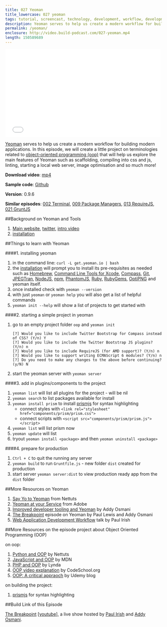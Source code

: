 ```yaml
---
title: 027 Yeoman
title_lowercase: 027 yeoman
tags: tutorial, screencast, technology, development, workflow, development, yeoman, build, automation, optimisation, minification, scaffolding, generators, package managers
description: Yeoman serves to help us create a modern workflow for building modern applications. In this episode, we will create a little project on terminologies related to object-oriented programming (oop) that will help us explore the main features of Yeoman such as scaffolding, compiling into css and js, linting, starting a local web server, image optimisation and so much more!
permalink: /yeoman/
enclosure: http://video.build-podcast.com/027-yeoman.mp4
length: 150589689
---
```


<div id="video"><iframe src="//player.vimeo.com/video/56398883" width="500" height="281" frameborder="0" webkitallowfullscreen mozallowfullscreen allowfullscreen></iframe></div>

[Yeoman](http://yeoman.io/) serves to help us create a modern workflow for building modern applications. In this episode, we will create a little project on terminologies related to [object-oriented programming (oop)](http://en.wikipedia.org/wiki/Object-oriented_programming) that will help us explore the main features of Yeoman such as scaffolding, compiling into css and js, linting, starting a local web server, image optimisation and so much more!

<p><strong>Download video</strong>: <a href="http://video.build-podcast.com/027-yeoman.mp4" download="build-podcast-027-yeoman.mp4">mp4</a></p>

**Sample code**: [Github](https://github.com/sayanee/build-podcast/tree/master/027-yeoman)

**Version**: 0.9.6

**Similar episodes**: [002 Terminal](/terminal), [009 Package Managers](/package-managers), [013 RequireJS](/requirejs), [021 GruntJS](/gruntjs)

##Background on Yeoman and Tools

1. [Main website](http://yeoman.io/), [twitter](http://twitter.com/yeoman), [intro video](http://www.youtube.com/watch?v=vFacaBinGZ0#!)
1. [installation](https://github.com/yeoman/yeoman/wiki/Manual-Install)


##Things to learn with Yeoman

####1. installing yeoman

1. in the command line: `curl -L get.yeoman.io | bash`
1. the [installation](https://github.com/yeoman/yeoman/wiki/Manual-Install) will prompt you to install its pre-requisites as needed such as [Homebrew](http://mxcl.github.com/homebrew/), [Command Line Tools for Xcode](https://developer.apple.com/xcode/), [Compass](http://compass-style.org/), [Git](http://git-scm.com/), [JPEGTran](http://jpegclub.org/jpegtran/), [NodeJS](http://nodejs.org/), [npm](https://npmjs.org/), [PhantomJS](http://phantomjs.org/), [Ruby](http://www.ruby-lang.org/en/), [RubyGems](http://rubygems.org/), [OptiPNG](http://optipng.sourceforge.net/) and yeoman itself.
1. once installed check with `yeoman --version`
1. with just `yeoman` or `yeoman help` you will also get a list of helpful commands
1. `yeoman init --help` will show a list of projects to get started with

####2. starting a simple project in yeoman

1. go to an empty project folder `oop` and `yeoman init`

    ```
    [?] Would you like to include Twitter Bootstrap for Compass instead of CSS? (Y/n) Y
    [?] Would you like to include the Twitter Bootstrap JS plugins? (Y/n) n
    [?] Would you like to include RequireJS (for AMD support)? (Y/n) n
    [?] Would you like to support writing ECMAScript 6 modules? (Y/n) n
    [?] Do you need to make any changes to the above before continuing? (y/N) N
    ```
 1. start the yeoman server with `yeoman server`

####3. add in plugins/components to the project

1. `yeoman list` will list all plugins for the project - will be nil
1. `yeoman search` to list packages available for install
1. `yeoman install prism` to install [prismjs](http://prismjs.com/) for syntax highlighting
    - connect styles with `<link rel="stylesheet" href="components/prism/prism.css">`
    - connect scripts with `<script src="components/prism/prism.js"></script>`
1. `yeoman list` will list prism now
1. `yeoman update` will list
1. tryout `yeoman install <package>` and then `yeoman uninstall <package>`

####4. prepare for production

1. `Ctrl + C` to quit the running any server
1. `yeoman build` to run `Gruntfile.js` - new folder `dist` created for production
1. start server `yeoman server:dist` to view production ready app from the `dist` folder

##More Resources on Yeoman

1. [Say Yo to Yeoman](http://net.tutsplus.com/tutorials/tools-and-tips/say-yo-to-yeoman/) from Nettuts
1. [Yeoman at your Service](http://www.adobe.com/devnet/html5/articles/yeoman-at-your-service.html) from Adobe
1. [Improved developer tooling and Yeoman](http://addyosmani.com/blog/improved-developer-tooling-and-yeoman/) by Addy Osmani
1. [The Breakpoint](http://www.youtube.com/watch?v=ktwJ-EDiZoU) episode on Yeoman by Paul Lewis and Addy Osmani
1. [Web Application Development Workflow](http://www.youtube.com/watch?v=vDbbz-BdyYc) talk by Paul Irish

##More Resources on the episode project about Object Oriented Programming (OOP)

on oop:

1. [Python and OOP](http://net.tutsplus.com/tutorials/python-tutorials/python-from-scratch-object-oriented-programming/) by Nettuts
1. [JavaScript and OOP](https://developer.mozilla.org/en-US/docs/JavaScript/Introduction_to_Object-Oriented_JavaScript) by MDN
1. [PHP and OOP](http://www.lynda.com/PHP-tutorials/Object-Oriented-Programming-PHP/107953-2.html) by Lynda
1. [OOP video explanation](http://www.youtube.com/watch?v=lbXsrHGhBAU) by CodeSchool.org
1. [OOP: A critical appraoch](http://www.udemy.com/blog/object-oriented-programming-a-critical-approach/) by Udemy blog

on building the project:

1. [prismjs](http://prismjs.com/) for syntax highlighting

##Build Link of this Episode

[The Breakpoint](https://developers.google.com/live/shows/11128541/) [[youtube](http://www.youtube.com/user/GoogleDevelopers/videos?query=breakpoint)], a live show hosted by [Paul Irish](http://paulirish.com/) and [Addy Osmani](http://addyosmani.com/blog/).
